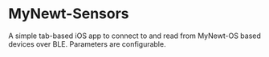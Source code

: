# MyNewt-Sensors

A simple tab-based iOS app to connect to and read from MyNewt-OS based devices over BLE. Parameters are configurable. 
